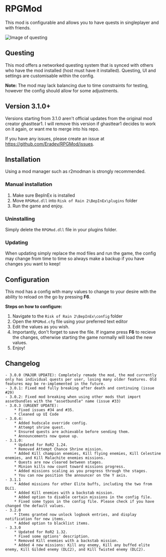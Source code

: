 # RPGMod

This mod is configurable and allows you to have quests in singleplayer and with friends.

![Image of questing](https://i.imgur.com/oog8BE9.jpg)

## Questing

This mod offers a networked questing system that is synced with others who have the mod installed (host must have it installed). Questing, UI and settings are customisable within the config.

**Note:** The mod may lack balancing due to time constraints for testing, however the config should allow for some adjustments.

## Version 3.1.0+

Versions starting from 3.1.0 aren't official updates from the original mod creator ghasttear1. I will remove this version if ghasttear1 decides to work on it again, or want me to merge into his repo.

If you have any issues, please create an issue at https://github.com/Eradev/RPGMod/issues.

## Installation

Using a mod manager such as r2modman is strongly recommended.

### Manual installation

1. Make sure BepInEx is installed
2. Move `RPGMod.dll` into `Risk of Rain 2\BepInEx\plugins` folder
3. Run the game and enjoy.

### Uninstalling

Simply delete the `RPGMod.dll` file in your plugins folder.

### Updating

When updating simply replace the mod files and run the game, the config may change from time to time so always make a backup if you have changes you want to keep!

## Configuration

This mod has a config with many values to change to your desire with the ability to reload on the go by pressing **F6**.

**Steps on how to configure:**

1. Navigate to the `Risk of Rain 2\BepInEx\config` folder
2. Open the `RPGMod.cfg` file using your preferred text editor
3. Edit the values as you wish.
4. Importantly, don't forget to save the file. If ingame press **F6** to recieve the changes, otherwise starting the game normally will load the new values.
5. Enjoy!

## Changelog

```text
- 3.0.0 (MAJOR UPDATE): Completely remade the mod, the mod currently only has individual quests per user, losing many older features. Old features may be re-implemented in the future.
- 3.0.1: Fixed mod fully breaking after death and continuing (issue #29)
- 3.0.2: Fixed mod breaking when using other mods that import assetbundles with the "assetbundle" name (issue #33)
- 3.0.3 (URGENT UPDATE): 
	* Fixed issues #34 and #35.
	* Cleaned up UI Code
- 3.0.4:
	* Added hudscale override config.
	* Attempt shrine quest.
	* Ensured quests are achievable before sending them.
	* Announcements now queue up.
- 3.1.0:
	* Updated for RoR2 1.24.
	* Removed Attempt Chance Shrine mission.
	* Added Kill champion enemies, Kill flying enemies, Kill Celestine enemies, and Kill Malachite enemies missions.
	* Quests are now cleared between stages.
	* Minion kills now count toward missions progress.
	* Added missions scaling as you progress through the stages.
	* You can now position the announcer on the Y axis.
- 3.1.1
	* Added missions for other Elite buffs, including the two from DLC1.
	* Added Kill enemies with a backstab mission.
	* Added option to disable certain missions in the config file.
	* Fixed some typos in the config file. Please check if you have changed the default values.
- 3.2.0
	* Items granted now unlock logbook entries, and display notification for new items.
	* Added option to blacklist items.
- 3.3.0
    * Updated for RoR2 1.32.
	* Fixed some options' description.
	* Removed Kill enemies with a backstab mission.
	* Added 4 new missions: Kill any enemy, Kill any buffed elite enemy, Kill Gilded enemy (DLC2), and Kill Twisted enemy (DLC2).
```
